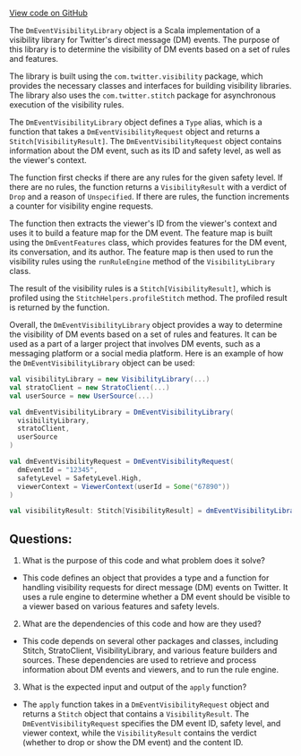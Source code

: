 [View code on GitHub](https://github.com/misbahsy/the-algorithm/visibilitylib/src/main/scala/com/twitter/visibility/interfaces/dms/DmEventVisibilityLibrary.scala)

The `DmEventVisibilityLibrary` object is a Scala implementation of a visibility library for Twitter's direct message (DM) events. The purpose of this library is to determine the visibility of DM events based on a set of rules and features. 

The library is built using the `com.twitter.visibility` package, which provides the necessary classes and interfaces for building visibility libraries. The library also uses the `com.twitter.stitch` package for asynchronous execution of the visibility rules.

The `DmEventVisibilityLibrary` object defines a `Type` alias, which is a function that takes a `DmEventVisibilityRequest` object and returns a `Stitch[VisibilityResult]`. The `DmEventVisibilityRequest` object contains information about the DM event, such as its ID and safety level, as well as the viewer's context.

The function first checks if there are any rules for the given safety level. If there are no rules, the function returns a `VisibilityResult` with a verdict of `Drop` and a reason of `Unspecified`. If there are rules, the function increments a counter for visibility engine requests.

The function then extracts the viewer's ID from the viewer's context and uses it to build a feature map for the DM event. The feature map is built using the `DmEventFeatures` class, which provides features for the DM event, its conversation, and its author. The feature map is then used to run the visibility rules using the `runRuleEngine` method of the `VisibilityLibrary` class.

The result of the visibility rules is a `Stitch[VisibilityResult]`, which is profiled using the `StitchHelpers.profileStitch` method. The profiled result is returned by the function.

Overall, the `DmEventVisibilityLibrary` object provides a way to determine the visibility of DM events based on a set of rules and features. It can be used as a part of a larger project that involves DM events, such as a messaging platform or a social media platform. Here is an example of how the `DmEventVisibilityLibrary` object can be used:

```scala
val visibilityLibrary = new VisibilityLibrary(...)
val stratoClient = new StratoClient(...)
val userSource = new UserSource(...)

val dmEventVisibilityLibrary = DmEventVisibilityLibrary(
  visibilityLibrary,
  stratoClient,
  userSource
)

val dmEventVisibilityRequest = DmEventVisibilityRequest(
  dmEventId = "12345",
  safetyLevel = SafetyLevel.High,
  viewerContext = ViewerContext(userId = Some("67890"))
)

val visibilityResult: Stitch[VisibilityResult] = dmEventVisibilityLibrary(dmEventVisibilityRequest)
```
## Questions: 
 1. What is the purpose of this code and what problem does it solve? 
- This code defines an object that provides a type and a function for handling visibility requests for direct message (DM) events on Twitter. It uses a rule engine to determine whether a DM event should be visible to a viewer based on various features and safety levels.

2. What are the dependencies of this code and how are they used? 
- This code depends on several other packages and classes, including Stitch, StratoClient, VisibilityLibrary, and various feature builders and sources. These dependencies are used to retrieve and process information about DM events and viewers, and to run the rule engine.

3. What is the expected input and output of the `apply` function? 
- The `apply` function takes in a `DmEventVisibilityRequest` object and returns a `Stitch` object that contains a `VisibilityResult`. The `DmEventVisibilityRequest` specifies the DM event ID, safety level, and viewer context, while the `VisibilityResult` contains the verdict (whether to drop or show the DM event) and the content ID.